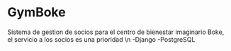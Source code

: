 # GymBoke
Sistema de gestion de socios para el  centro de bienestar imaginario Boke, el servicio a los socios es una prioridad \n
-Django
-PostgreSQL

